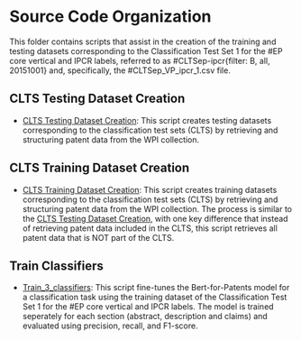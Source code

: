 # Source Code Organization
This folder contains scripts that assist in the creation of the training and testing datasets corresponding to the Classification Test Set 1 for the #EP core vertical and IPCR labels, referred to as #CLTSep-ipcr{filter: B, all, 20151001} and, specifically, the #CLTSep_VP_ipcr_1.csv file. 

## CLTS Testing Dataset Creation
- [CLTS Testing Dataset Creation](https://github.com/cs1msa/WPIplus/blob/main/UsingWPI%2B/An%20example%20of%20a%20classification%20experiment%20workflow/Source%20Code/CLTS%20Testing%20Dataset%20Creation.ipynb): This script creates testing datasets corresponding to the classification test sets (CLTS) by retrieving and structuring patent data from the WPI collection.
  
## CLTS Training Dataset Creation
- [CLTS Training Dataset Creation](https://github.com/cs1msa/WPIplus/blob/main/UsingWPI%2B/An%20example%20of%20a%20classification%20experiment%20workflow/Source%20Code/CLTS%20Training%20Dataset%20Creation.ipynb): This script creates training datasets corresponding to the classification test sets (CLTS) by retrieving and structuring patent data from the WPI collection. The process is similar to the [CLTS Testing Dataset Creation](), with one key difference that instead of retrieving patent data included in the CLTS, this script retrieves all patent data that is NOT part of the CLTS.

## Train Classifiers
- [Train_3_classifiers](https://github.com/cs1msa/WPIplus/blob/main/UsingWPI%2B/An%20example%20of%20a%20classification%20experiment%20workflow/Source%20Code/Train_3_classifiers.py): This script fine-tunes the Bert-for-Patents model for a classification task using the training dataset of the
Classification Test Set 1 for the #EP core vertical and IPCR labels. The model is trained seperately for each section (abstract, description and claims) and evaluated using precision, recall, and F1-score.

